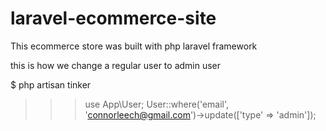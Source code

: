 # laravel-ecommerce-site
This ecommerce store was built with php laravel framework


this is how we change a regular user to admin user

$ php artisan tinker
>>> use App\User;
>>>User::where('email', 'connorleech@gmail.com')->update(['type' => 'admin']);
